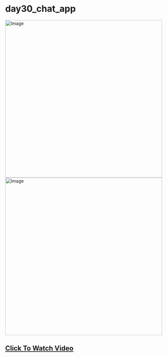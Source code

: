 # day30_chat_app

<img src="https://github.com/justatulcodes/day30_chat_app/assets/106759388/57785cc1-daf9-4436-8f29-2b35a4059dc1" alt="Image" width="500" height="500">

<img src="https://github.com/justatulcodes/day30_chat_app/assets/106759388/7a90f642-079b-472c-a785-99287e43ead1" alt="Image" width="500" height="500">

## [Click To Watch Video](https://www.youtube.com/watch?v=zQSU4_XvstM&ab_channel=Expeknow)
